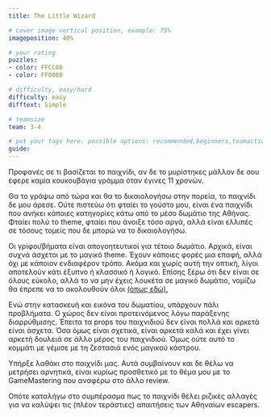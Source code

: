 ```yaml
---
title: The Little Wizard

# cover image vertical position, example: 75%
imageposition: 40%

# your rating
puzzles:
- color: FFCC00
- color: FF0000

# difficulty, easy/hard
difficulty: easy
difftext: Simple

# teamsize
team: 3-4

# put your tags here. possible options: recommended,beginners,teamaction,duet
guide:
---
```


Προφανές σε τι βασίζεται το παιχνίδι, αν δε το μυρίστηκες μάλλον δε σου έφερε καμία κουκουβάγια γράμμα όταν έγινες 11 χρονών.

Θα το γράψω από τώρα και θα το δικαιολογήσω στην πορεία, το παιχνίδι δε μου άρεσε. Ούτε πιστεύω ότι φταίει το γούστο μου, είναι ένα παιχνίδι που ανήκει κάποιες κατηγορίες κάτω από το μέσο δωμάτιο της Αθήνας. Φταίει πολύ το theme,
φταίει που άνοιξε τόσο αργά, αλλά είναι ελλιπές σε τόσους τομείς που δε μπορώ να το δικαιολογήσω.

Οι γρίφοι/βήματα είναι απογοητευτικοί για τέτοιο δωμάτιο. Αρχικά, είναι συχνά άσχετοι με το μαγικό theme. Έχουν κάποιες φορές μια επαφή, αλλά όχι με κάποιον ενδιαφέρον τρόπο. Ακόμα και χωρίς αυτή την οπτική, λίγοι αποτελούν κάτι
έξυπνο ή κλασσικό ή λογικό. Επίσης ξέρω ότι δεν είναι σε όλους εύκολο, αλλά το να μην έχεις λουκέτα σε μαγικό δωμάτιο, νομίζω θα έπρεπε να το ακολουθούν όλοι <a href="http://roomescaper.gr/el/venues/the-lock">(όπως εδώ).</a>

Ενώ στην κατασκευή και εικόνα του δωματίου, υπάρχουν πάλι προβλήματα. Ο χώρος δεν είναι προτεινόμενος λόγω παράξενης διαρρύθμισης. Έπειτα τα props του παιχνιδιού δεν είναι πολλά και αρκετά είναι άσχετα. Όσα όμως είναι σχετικά,
είναι αρκετά καλά και έχει γίνει αρκετή δουλειά σε άλλο μέρος του παιχνιδιού. Όμως ούτε αυτό το κομμάτι με γέμισε με τη ζεστασιά ενός μαγικού κάστρου.

Υπήρξε λαθάκι στο παιχνίδι μας. Αυτά συμβαίνουν και δε θέλω να μετρήσει αρνητικά, είναι κυρίως προσθετικό με το θέμα μου με το GameMastering που αναφέρω στο άλλο review.

Οπότε καταλήγω στο συμπέρασμα πως το παιχνίδι θέλει ριζικές αλλαγές για να καλύψει τις (πλέον τεράστιες) απαιτήσεις των Αθηναίων escapers.
